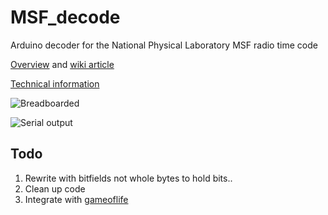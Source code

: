# MSF_decode
Arduino decoder for the National Physical Laboratory MSF radio time code

[Overview](https://www.npl.co.uk/msf-signal) and [wiki article](https://en.wikipedia.org/wiki/Time_from_NPL_(MSF))

[Technical information](https://www.npl.co.uk/products-services/time-frequency/msf-radio-time-signal/msf_time_date_code)


![Breadboarded](https://github.com/ali-raheem/MSF_decode/assets/355742/f04e78c3-c0ac-4550-add4-b6d3128c5884)


![Serial output](https://github.com/ali-raheem/MSF_decode/assets/355742/f1ab7966-4055-4efc-9480-f119e6c31cc2)


## Todo
1. Rewrite with bitfields not whole bytes to hold bits..
2. Clean up code
3. Integrate with [gameoflife](https://github.com/ali-raheem/game_of_life)
